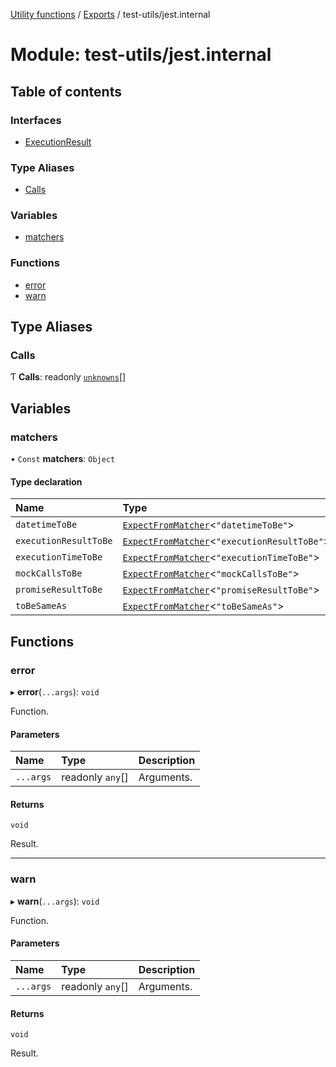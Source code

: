 [Utility functions](../index.md) / [Exports](../modules.md) / test-utils/jest.internal

# Module: test-utils/jest.internal

## Table of contents

### Interfaces

- [ExecutionResult](../interfaces/test_utils_jest_internal.ExecutionResult.md)

### Type Aliases

- [Calls](test_utils_jest_internal.md#calls)

### Variables

- [matchers](test_utils_jest_internal.md#matchers)

### Functions

- [error](test_utils_jest_internal.md#error)
- [warn](test_utils_jest_internal.md#warn)

## Type Aliases

### Calls

Ƭ **Calls**: readonly [`unknowns`](types_core.md#unknowns)[]

## Variables

### matchers

• `Const` **matchers**: `Object`

#### Type declaration

| Name | Type |
| :------ | :------ |
| `datetimeToBe` | [`ExpectFromMatcher`](../interfaces/test_utils_expect.ExpectFromMatcher.md)\<``"datetimeToBe"``\> |
| `executionResultToBe` | [`ExpectFromMatcher`](../interfaces/test_utils_expect.ExpectFromMatcher.md)\<``"executionResultToBe"``\> |
| `executionTimeToBe` | [`ExpectFromMatcher`](../interfaces/test_utils_expect.ExpectFromMatcher.md)\<``"executionTimeToBe"``\> |
| `mockCallsToBe` | [`ExpectFromMatcher`](../interfaces/test_utils_expect.ExpectFromMatcher.md)\<``"mockCallsToBe"``\> |
| `promiseResultToBe` | [`ExpectFromMatcher`](../interfaces/test_utils_expect.ExpectFromMatcher.md)\<``"promiseResultToBe"``\> |
| `toBeSameAs` | [`ExpectFromMatcher`](../interfaces/test_utils_expect.ExpectFromMatcher.md)\<``"toBeSameAs"``\> |

## Functions

### error

▸ **error**(`...args`): `void`

Function.

#### Parameters

| Name | Type | Description |
| :------ | :------ | :------ |
| `...args` | readonly `any`[] | Arguments. |

#### Returns

`void`

Result.

___

### warn

▸ **warn**(`...args`): `void`

Function.

#### Parameters

| Name | Type | Description |
| :------ | :------ | :------ |
| `...args` | readonly `any`[] | Arguments. |

#### Returns

`void`

Result.

